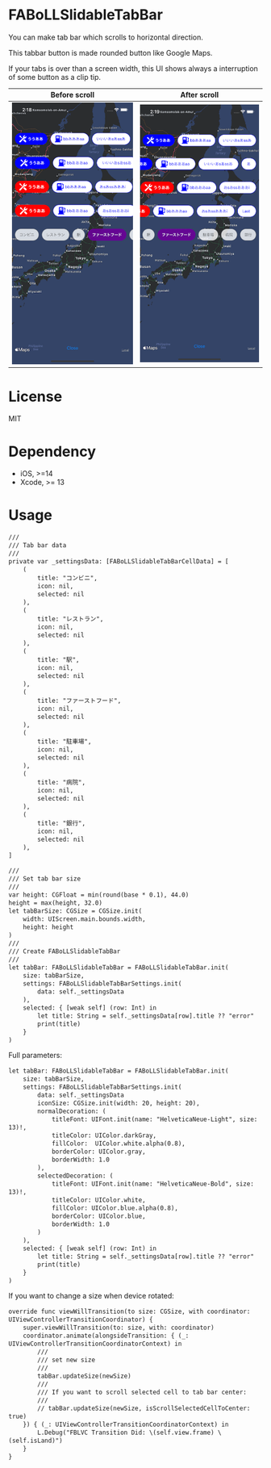 # FABoLLSlidableTabBar

You can make tab bar which scrolls to horizontal direction.

This tabbar button is made rounded button like Google Maps.

If your tabs is over than a screen width, this UI shows always a interruption of some button as a clip tip.


| Before scroll | After scroll |
|:---:|:---:|
| ![Before scroll](https://github.com/MTattin/FABoLLSlidableTabBar/blob/master/Images/first.png) | ![After scroll](https://github.com/MTattin/FABoLLSlidableTabBar/blob/master/Images/end.png) |


# License
MIT


# Dependency

- iOS, >=14
- Xcode, >= 13


# Usage

```
///
/// Tab bar data
///
private var _settingsData: [FABoLLSlidableTabBarCellData] = [
    (
        title: "コンビニ",
        icon: nil,
        selected: nil
    ),
    (
        title: "レストラン",
        icon: nil,
        selected: nil
    ),
    (
        title: "駅",
        icon: nil,
        selected: nil
    ),
    (
        title: "ファーストフード",
        icon: nil,
        selected: nil
    ),
    (
        title: "駐車場",
        icon: nil,
        selected: nil
    ),
    (
        title: "病院",
        icon: nil,
        selected: nil
    ),
    (
        title: "銀行",
        icon: nil,
        selected: nil
    ),
]
```

```
///
/// Set tab bar size
///
var height: CGFloat = min(round(base * 0.1), 44.0)
height = max(height, 32.0)
let tabBarSize: CGSize = CGSize.init(
    width: UIScreen.main.bounds.width,
    height: height
)
///
/// Create FABoLLSlidableTabBar
///
let tabBar: FABoLLSlidableTabBar = FABoLLSlidableTabBar.init(
    size: tabBarSize,
    settings: FABoLLSlidableTabBarSettings.init(
        data: self._settingsData
    ),
    selected: { [weak self] (row: Int) in
        let title: String = self._settingsData[row].title ?? "error"
        print(title)
    }
)
```

Full parameters:

```
let tabBar: FABoLLSlidableTabBar = FABoLLSlidableTabBar.init(
    size: tabBarSize,
    settings: FABoLLSlidableTabBarSettings.init(
        data: self._settingsData
        iconSize: CGSize.init(width: 20, height: 20),
        normalDecoration: (
            titleFont: UIFont.init(name: "HelveticaNeue-Light", size: 13)!,
            titleColor: UIColor.darkGray,
            fillColor:  UIColor.white.alpha(0.8),
            borderColor: UIColor.gray,
            borderWidth: 1.0
        ),
        selectedDecoration: (
            titleFont: UIFont.init(name: "HelveticaNeue-Bold", size: 13)!,
            titleColor: UIColor.white,
            fillColor: UIColor.blue.alpha(0.8),
            borderColor: UIColor.blue,
            borderWidth: 1.0
        )
    ),
    selected: { [weak self] (row: Int) in
        let title: String = self._settingsData[row].title ?? "error"
        print(title)
    }
)
```

If you want to change a size when device rotated:

```
override func viewWillTransition(to size: CGSize, with coordinator: UIViewControllerTransitionCoordinator) {
    super.viewWillTransition(to: size, with: coordinator)
    coordinator.animate(alongsideTransition: { (_: UIViewControllerTransitionCoordinatorContext) in
        ///
        /// set new size
        ///
        tabBar.updateSize(newSize)
        ///
        /// If you want to scroll selected cell to tab bar center:
        ///
        // tabBar.updateSize(newSize, isScrollSelectedCellToCenter: true)
    }) { (_: UIViewControllerTransitionCoordinatorContext) in
        L.Debug("FBLVC Transition Did: \(self.view.frame) \(self.isLand)")
    }
}
```
